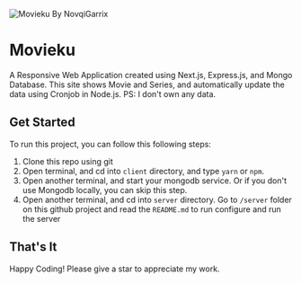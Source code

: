 <!-- Image -->

![Movieku By NovqiGarrix](https://drive.google.com/uc?id=1E2JIH5Y-uOc7f7F39taM5pUxms4hgRjI)

# Movieku

A Responsive Web Application created using Next.js, Express.js, and Mongo Database. This site shows Movie and Series, and automatically update the data using Cronjob in Node.js. PS: I don't own any data.

## Get Started

To run this project, you can follow this following steps:

1. Clone this repo using git
2. Open terminal, and cd into `client` directory, and type `yarn` or `npm`.
3. Open another terminal, and start your mongodb service. Or if you don't use Mongodb locally, you can skip this step.
4. Open another terminal, and cd into `server` directory. Go to `/server` folder on this github project and read the `README.md` to run configure and run the server

## That's It

Happy Coding!
Please give a star to appreciate my work.
